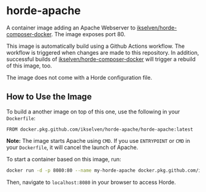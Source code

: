 # horde-apache

A container image adding an Apache Webserver to [ikselven/horde-composer-docker](https://github.com/ikselven/horde-composer-docker). The image exposes port 80.

This image is automatically build using a Github Actions workflow. The workflow is triggered when changes are made to this repository. In addition, successful builds of [ikselven/horde-composer-docker](https://github.com/ikselven/horde-composer-docker) will trigger a rebuild of this image, too.

The image does not come with a Horde configuration file.

## How to Use the Image

To build a another image on top of this one, use the following in your `Dockerfile`:
```Docker
FROM docker.pkg.github.com/ikselven/horde-apache/horde-apache:latest
```
**Note:** The image starts Apache using `CMD`. If you use `ENTRYPOINT` or `CMD` in your `Dockerfile`, it will cancel the launch of Apache.

To start a container based on this image, run:
```bash
docker run -d -p 8080:80 --name my-horde-apache docker.pkg.github.com/ikselven/horde-composer-docker/horde-apache:latest
```
Then, navigate to `localhost:8080` in your browser to access Horde.
